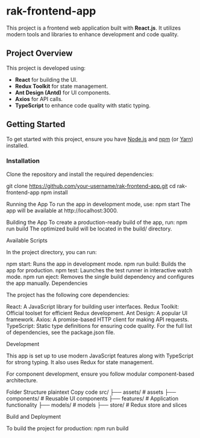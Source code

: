 # rak-frontend-app

This project is a frontend web application built with **React.js**. It utilizes modern tools and libraries to enhance development and code quality.

## Project Overview

This project is developed using:
- **React** for building the UI.
- **Redux Toolkit** for state management.
- **Ant Design (Antd)** for UI components.
- **Axios** for API calls.
- **TypeScript** to enhance code quality with static typing.

## Getting Started

To get started with this project, ensure you have [Node.js](https://nodejs.org/) and [npm](https://www.npmjs.com/) (or [Yarn](https://yarnpkg.com/)) installed.

### Installation

Clone the repository and install the required dependencies:

git clone https://github.com/your-username/rak-frontend-app.git
cd rak-frontend-app
npm install

Running the App
To run the app in development mode, use:
npm start
The app will be available at http://localhost:3000.

Building the App
To create a production-ready build of the app, run:
npm run build
The optimized build will be located in the build/ directory.

Available Scripts

In the project directory, you can run:

npm start: Runs the app in development mode.
npm run build: Builds the app for production.
npm test: Launches the test runner in interactive watch mode.
npm run eject: Removes the single build dependency and configures the app manually.
Dependencies

The project has the following core dependencies:

React: A JavaScript library for building user interfaces.
Redux Toolkit: Official toolset for efficient Redux development.
Ant Design: A popular UI framework.
Axios: A promise-based HTTP client for making API requests.
TypeScript: Static type definitions for ensuring code quality.
For the full list of dependencies, see the package.json file.

Development

This app is set up to use modern JavaScript features along with TypeScript for strong typing. It also uses Redux for state management.

For component development, ensure you follow modular component-based architecture.

Folder Structure
plaintext
Copy code
src/
├── assets/       # assets
├── components/   # Reusable UI components
├── features/     # Application functionality
├── models/       # models
├── store/        # Redux store and slices

Build and Deployment

To build the project for production:
npm run build
